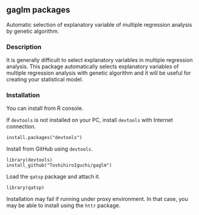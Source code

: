 ## gaglm packages
Automatic selection of explanatory variable of multiple regression analysis by genetic algorithm.

### Description
It is generally difficult to select explanatory variables in multiple regression analysis. This package automatically selects explanatory variables of multiple regression analysis with genetic algorithm and it will be useful for creating your statistical model.

### Installation
You can install from R console.

If `devtools` is not installed on your PC, install `devtools` with Internet connection.

    install.packages("devtools")

Install from GitHub using `devtools`.
    
    library(devtools)
    install_github("ToshihiroIguchi/gaglm")

Load the `qatsp` package and attach it.

    library(qatsp)

Installation may fail if running under proxy environment.
In that case, you may be able to install using the `httr` package.

